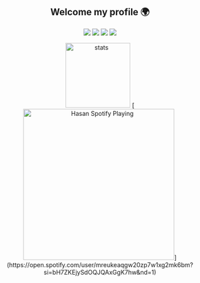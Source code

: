 <h2 align="center">Welcome my profile 🌍</h2>
<p align="center">
  <a href="https://discord.com/users/460121944881233920" target"blank_"><img src="https://img.shields.io/badge/discord%20-7289DA.svg?&style=for-the-badge&logo=discord&logoColor=white"></a>
  <a href="https://open.spotify.com/user/mreukeaqgw20zp7w1xg2mk6bm?si=FUnjatqhT_mXDwXAi-qdPw" target"blank_"><img src="https://img.shields.io/badge/Spotify%20-1ed760.svg?&style=for-the-badge&logo=spotify&logoColor=white"></a>
</a>
  <a href="https://instagram.com/consthasan" target"blank_"><img src="https://img.shields.io/badge/INSTAGRAM%20-DC3175.svg?&style=for-the-badge&logo=instagram&logoColor=white"></a>
  <a href="https://github.com/AlyenJS" target"blank_"><img src="https://img.shields.io/badge/GitHub%20-191717.svg?&style=for-the-badge&logo=github&logoColor=white"></a>
</p>

<p align="center">
  <img src="(https://img.shields.io/website?label=codeSTACKr.com&style=for-the-badge&url=https%3A%2F%2Falyenjs.com](https://alyenjs.com)"
  <img src="https://github-readme-stats.vercel.app/api?username=AlyenJS&count_private=true&show_icons=true&theme=dark&hide_border=true" width="%100" height="150px" alt="stats" />
[<img src="https://now-playing-codestackr.vercel.app/api/spotify-playing" alt="Hasan Spotify Playing" width="350" />](https://open.spotify.com/user/mreukeaqgw20zp7w1xg2mk6bm?si=bH7ZKEjySdOQJQAxGgK7hw&nd=1)


</p>
